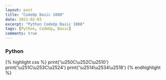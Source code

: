 ```yaml
---
layout: post
title: "CodeUp Basic 1008"
date: 2021-02-03
excerpt: "Python CodeUp Basic 1008"
tags: [Python, CodeUp, Basic]
comments: true
---
```


### Python
{% highlight css %}
print('\u250C\u252C\u2510')
print('\u251C\u253C\u2524')
print('\u2514\u2534\u2518')
{% endhighlight %}